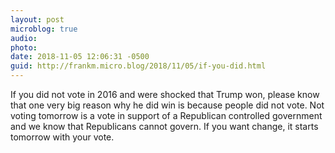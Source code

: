 ```yaml
---
layout: post
microblog: true
audio: 
photo: 
date: 2018-11-05 12:06:31 -0500
guid: http://frankm.micro.blog/2018/11/05/if-you-did.html
---
```

If you did not vote in 2016 and were shocked that Trump won, please know that one very big reason why he did win is because people did not vote. Not voting tomorrow is a vote in support of a Republican controlled government and we know that Republicans cannot govern. If you want change, it starts tomorrow with your vote.
